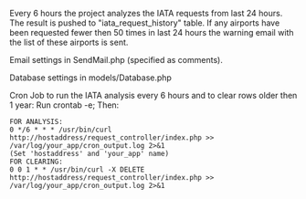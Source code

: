 Every 6 hours the project analyzes the IATA requests from last 24 hours. The result is pushed to "iata_request_history" table. If any airports have been requested fewer then 50 times in last 24 hours the warning email with the list of these airports is sent. 

Email settings in SendMail.php (specified as comments).

Database settings in models/Database.php

Cron Job to run the IATA analysis every 6 hours and to clear rows older then 1 year:
    Run crontab -e;
    Then:

    FOR ANALYSIS:
    0 */6 * * * /usr/bin/curl http://hostaddress/request_controller/index.php >> /var/log/your_app/cron_output.log 2>&1
    (Set 'hostaddress' and 'your_app' name)
    FOR CLEARING:
    0 0 1 * * /usr/bin/curl -X DELETE http://hostaddress/request_controller/index.php >> /var/log/your_app/cron_output.log 2>&1

    